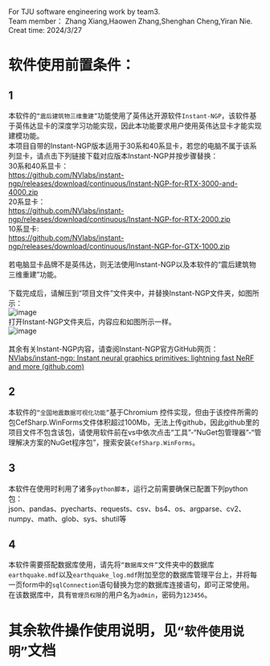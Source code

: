 For TJU software engineering work by team3.\
Team member： Zhang Xiang,Haowen Zhang,Shenghan Cheng,Yiran Nie.\
Creat time: 2024/3/27

# 软件使用前置条件：
## 1
本软件的`“震后建筑物三维重建”`功能使用了英伟达开源软件`Instant-NGP`，该软件基于英伟达显卡的深度学习功能实现，因此本功能要求用户使用英伟达显卡才能实现建模功能。\
本项目自带的Instant-NGP版本适用于30系和40系显卡，若您的电脑不属于该系列显卡，请点击下列链接下载对应版本Instant-NGP并按步骤替换：\
30系和40系显卡：\
https://github.com/NVlabs/instant-ngp/releases/download/continuous/Instant-NGP-for-RTX-3000-and-4000.zip \
20系显卡：\
https://github.com/NVlabs/instant-ngp/releases/download/continuous/Instant-NGP-for-RTX-2000.zip \
10系显卡:\
https://github.com/NVlabs/instant-ngp/releases/download/continuous/Instant-NGP-for-GTX-1000.zip \
\
若电脑显卡品牌不是英伟达，则无法使用Instant-NGP以及本软件的“震后建筑物三维重建”功能。\
\
下载完成后，请解压到“项目文件”文件夹中，并替换Instant-NGP文件夹，如图所示：\
 ![image](https://github.com/lcBreathe/team3_work/assets/165003424/cf33bd2a-a618-4b9c-be51-c8c4774dd7ca) \
打开Instant-NGP文件夹后，内容应和如图所示一样。\
 ![image](https://github.com/lcBreathe/team3_work/assets/165003424/2d70032e-c631-49ad-803e-08a56171f59c) \
\
其余有关Instant-NGP内容，请查阅Instant-NGP官方GitHub网页：\
[NVlabs/instant-ngp: Instant neural graphics primitives: lightning fast NeRF and more (github.com)](https://github.com/NVlabs/instant-ngp)

## 2
本软件的`“全国地震数据可视化功能”`基于Chromium 控件实现，但由于该控件所需的包CefSharp.WinForms文件体积超过100Mb，无法上传github，因此github里的项目文件不包含该包，请使用软件前在vs中依次点击“工具”-“NuGet包管理器”-“管理解决方案的NuGet程序包”，搜索安装`CefSharp.WinForms`。

## 3
本软件在使用时利用了诸多`python脚本`，运行之前需要确保已配置下列python包：\
json、pandas、pyecharts、requests、csv、bs4、os、argparse、cv2、numpy、math、glob、sys、shutil等

## 4
本软件需要搭配数据库使用，请先将`“数据库文件”`文件夹中的数据库`earthquake.mdf`以及`earthquake_log.mdf`附加至您的数据库管理平台上，并将每一页form中的`sqlConnection`语句替换为您的数据库连接语句，即可正常使用。\
在该数据库中，具有`管理员权限`的用户名为`admin`，密码为`123456`。

# 其余软件操作使用说明，见`“软件使用说明”`文档
